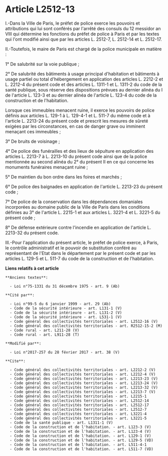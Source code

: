 # Article L2512-13

I.-Dans la Ville de Paris, le préfet de police exerce les pouvoirs et attributions qui lui sont conférés par l'arrêté des
consuls du 12 messidor an VIII qui détermine les fonctions du préfet de police à Paris et par les textes qui l'ont modifié
ainsi que par les articles L. 2512-7, L. 2512-14 et L. 2512-17. 

II.-Toutefois, le maire de Paris est chargé de la police municipale en matière : 

1° De salubrité sur la voie publique ; 

2° De salubrité des bâtiments à usage principal d'habitation et bâtiments à usage partiel ou total d'hébergement en
application des articles L. 2212-2 et L. 2212-4 du présent code et des articles L. 1311-1 et L. 1311-2 du code de la santé
publique, sous réserve des dispositions prévues au dernier alinéa du I de l'article L. 123-3 et au dernier alinéa de
l'article L. 123-4 du code de la construction et de l'habitation. 

Lorsque ces immeubles menacent ruine, il exerce les pouvoirs de police définis aux articles L. 129-1 à L. 129-4-1 et L. 511-7
du même code et à l'article L. 2213-24 du présent code et prescrit les mesures de sûreté exigées par les circonstances, en
cas de danger grave ou imminent menaçant ces immeubles ; 

3° De bruits de voisinage ; 

4° De police des funérailles et des lieux de sépulture en application des articles L. 2213-7 à L. 2213-10 du présent code
ainsi que de la police mentionnée au second alinéa du 2° du présent II en ce qui concerne les monuments funéraires menaçant
ruine ; 

5° De maintien du bon ordre dans les foires et marchés ; 

6° De police des baignades en application de l'article L. 2213-23 du présent code ; 

7° De police de la conservation dans les dépendances domaniales incorporées au domaine public de la Ville de Paris dans les
conditions définies au 3° de l'article L. 2215-1 et aux articles L. 3221-4 et L. 3221-5 du présent code ; 

8° De défense extérieure contre l'incendie en application de l'article L. 2213-32 du présent code. 

III.-Pour l'application du présent article, le préfet de police exerce, à Paris, le contrôle administratif et le pouvoir de
substitution conféré au représentant de l'Etat dans le département par le présent code et par les articles L. 129-5 et L.
511-7 du code de la construction et de l'habitation.

**Liens relatifs à cet article**

	**Anciens textes**:

	  - Loi n°75-1331 du 31 décembre 1975 - art. 9 (Ab)

	**Cité par**:

	  - Loi n°99-5 du 6 janvier 1999 - art. 29 (Ab)
	  - Code de la sécurité intérieure - art. L131-1 (V)
	  - Code de la sécurité intérieure - art. L131-2 (V)
	  - Code de la sécurité intérieure - art. L531-1 (V)
	  - Code général des collectivités territoriales - art. L2512-16 (V)
	  - Code général des collectivités territoriales - art. R2512-15-2 (M)
	  - Code rural - art. L211-28 (V)
	  - Code rural - art. L911-28 (T)

	**Modifié par**:

	  - Loi n°2017-257 du 28 février 2017 - art. 38 (V)

	**Cite**:

	  - Code général des collectivités territoriales - art. L2212-2 (V)
	  - Code général des collectivités territoriales - art. L2212-4 (V)
	  - Code général des collectivités territoriales - art. L2213-23 (V)
	  - Code général des collectivités territoriales - art. L2213-24 (V)
	  - Code général des collectivités territoriales - art. L2213-32 (V)
	  - Code général des collectivités territoriales - art. L2213-7 (V)
	  - Code général des collectivités territoriales - art. L2215-1
	  - Code général des collectivités territoriales - art. L2512-14
	  - Code général des collectivités territoriales - art. L2512-17
	  - Code général des collectivités territoriales - art. L2512-7
	  - Code général des collectivités territoriales - art. L3221-4
	  - Code général des collectivités territoriales - art. L3221-5
	  - Code de la santé publique - art. L1311-1 (V)
	  - Code de la construction et de l'habitation. - art. L123-3 (V)
	  - Code de la construction et de l'habitation. - art. L123-4 (V)
	  - Code de la construction et de l'habitation. - art. L129-1 (V)
	  - Code de la construction et de l'habitation. - art. L129-5 (VD)
	  - Code de la construction et de l'habitation. - art. L511-4-1
	  - Code de la construction et de l'habitation. - art. L511-7 (VD)
